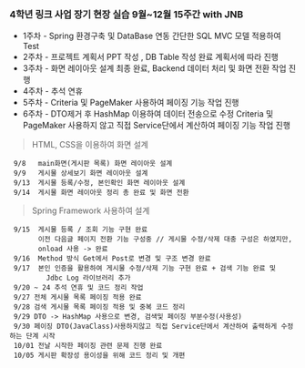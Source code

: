 

### 4학년 링크 사업 장기 현장 실습 9월~12월 15주간 with JNB

 - 1주차 - Spring 환경구축 및 DataBase 연동 간단한 SQL MVC 모델 적용하여 Test 
 - 2주차 - 프로젝트 계획서 PPT 작성 , DB Table 작성 완료 계획서에 따라 진행 
 - 3주차 - 화면 레이아웃 설계 최종 완료, Backend 데이터 처리 및 화면 전환 작업 진행
 - 4주차 - 추석 연휴
 - 5주차 - Criteria 및 PageMaker 사용하여 페이징 기능 작업 진행
 - 6주차 - DTO제거 후 HashMap 이용하여 데이터 전송으로 수정 Criteria 및 PageMaker 사용하지 않고 직접 Service단에서 계산하여 페이징 기능 작업 진행

>HTML, CSS을 이용하여 화면 설계

     9/8   main화면(게시판 목록) 화면 레이아웃 설계
     9/9   게시물 상세보기 화면 레이아웃 설계
     9/13  게시물 등록/수정, 본인확인 화면 레이아웃 설계
     9/14  게시물 화면 레이아웃 정리 총 완료 및 화면 전환
     
  >Spring Framework 사용하여 설계
    
     9/15  게시물 등록 / 조회 기능 구현 완료
	       이전 다음글 페이지 전환 기능 구성중 // 게시물 수정/삭제 대충 구성은 하였지만, 
	       onload 사용 -> 완료
     9/16  Method 방식 Get에서 Post로 변경 및 구조 변경 완료
     9/17  본인 인증을 활용하여 게시물 수정/삭제 기능 구현 완료 + 검색 기능 완료 및 
             Jdbc Log 라이브러리 추가
     9/20 ~ 24 추석 연휴 및 코드 정리 작업
     9/27 전체 게시물 목록 페이징 적용 완료
     9/28 검색 게시물 목록 페이징 적용 및 중복 코드 정리
     9/29 DTO -> HashMap 사용으로 변경, 검색및 페이징 부분수정(사용성) 
     9/30 페이징 DTO(JavaClass)사용하지않고 직접 Service단에서 계산하여 출력하게 수정하는 단계 시작
     10/01 전날 시작한 페이징 관련 문제 진행 완료
     10/05 게시판 확장성 용이성을 위해 코드 정리 및 개편